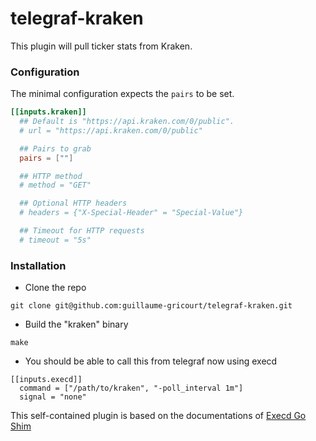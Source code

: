 # telegraf-kraken

This plugin will pull ticker stats from Kraken.

### Configuration

The minimal configuration expects the `pairs` to be set.
```toml
[[inputs.kraken]]
  ## Default is "https://api.kraken.com/0/public".
  # url = "https://api.kraken.com/0/public"

  ## Pairs to grab
  pairs = [""]

  ## HTTP method
  # method = "GET"

  ## Optional HTTP headers
  # headers = {"X-Special-Header" = "Special-Value"}

  ## Timeout for HTTP requests
  # timeout = "5s"
```

### Installation

* Clone the repo

```
git clone git@github.com:guillaume-gricourt/telegraf-kraken.git
```
* Build the "kraken" binary

```
make
```
* You should be able to call this from telegraf now using execd
```
[[inputs.execd]]
  command = ["/path/to/kraken", "-poll_interval 1m"]
  signal = "none"
```
This self-contained plugin is based on the documentations of [Execd Go Shim](https://github.com/influxdata/telegraf/blob/effe112473a6bd8991ef8c12e293353c92f1d538/plugins/common/shim/README.md)
